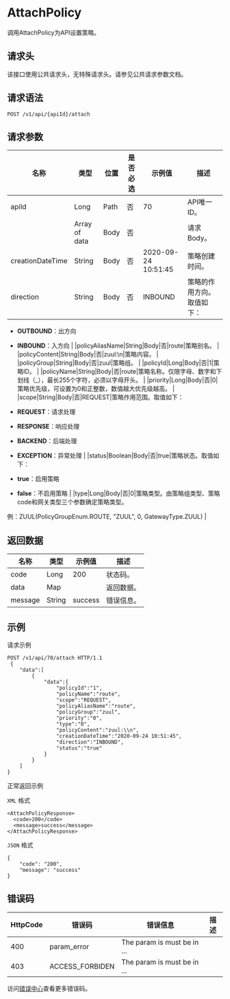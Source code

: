 # AttachPolicy

调用AttachPolicy为API设置策略。

## 请求头

该接口使用公共请求头，无特殊请求头。请参见公共请求参数文档。

## 请求语法

```
POST /v1/api/{apiId}/attach 
```

## 请求参数

|名称|类型|位置|是否必选|示例值|描述|
|--|--|--|----|---|--|
|apiId|Long|Path|否|70|API唯一ID。 |
| |Array of data|Body|否| |请求Body。 |
|creationDateTime|String|Body|否|2020-09-24 10:51:45|策略创建时间。 |
|direction|String|Body|否|INBOUND|策略的作用方向。取值如下：

 -   **OUTBOUND**：出方向
-   **INBOUND**：入方向 |
|policyAliasName|String|Body|否|route|策略别名。 |
|policyContent|String|Body|否|zuul:\\n|策略内容。 |
|policyGroup|String|Body|否|zuul|策略组。 |
|policyId|Long|Body|否|1|策略ID。 |
|policyName|String|Body|否|route|策略名称。仅限字母、数字和下划线（\_），最长255个字符，必须以字母开头。 |
|priority|Long|Body|否|0|策略优先级，可设置为0和正整数，数值越大优先级越高。 |
|scope|String|Body|否|REQUEST|策略作用范围。取值如下：

 -   **REQUEST**：请求处理
-   **RESPONSE**：响应处理
-   **BACKEND**：后端处理
-   **EXCEPTION**：异常处理 |
|status|Boolean|Body|否|true|策略状态。取值如下：

 -   **true**：启用策略
-   **false**：不启用策略 |
|type|Long|Body|否|0|策略类型。由策略组类型、策略code和网关类型三个参数确定策略类型。

 例：ZUUL\(PolicyGroupEnum.ROUTE, "ZUUL", 0, GatewayType.ZUUL\) |

## 返回数据

|名称|类型|示例值|描述|
|--|--|---|--|
|code|Long|200|状态码。 |
|data|Map| |返回数据。 |
|message|String|success|错误信息。 |

## 示例

请求示例

```
POST /v1/api/70/attach HTTP/1.1 
 {
	"data":[
		{
			"data":{
				"policyId":"1",
				"policyName":"route",
				"scope":"REQUEST",
				"policyAliasName":"route",
				"policyGroup":"zuul",
				"priority":"0",
				"type":"0",
				"policyContent":"zuul:\\n",
				"creationDateTime":"2020-09-24 10:51:45",
				"direction":"INBOUND",
				"status":"true"
			}
		}
	]
}
```

正常返回示例

`XML` 格式

```
<AttachPolicyResponse>
  <code>200</code>
  <message>success</message>
</AttachPolicyResponse>
```

`JSON` 格式

```
{
    "code": "200",
    "message": "success"
}
```

## 错误码

|HttpCode|错误码|错误信息|描述|
|--------|---|----|--|
|400|param\_error|The param is must be in ...| |
|403|ACCESS\_FORBIDEN|The param is must be in ...| |

访问[错误中心](https://error-center.aliyun.com/status/product/microgw)查看更多错误码。

